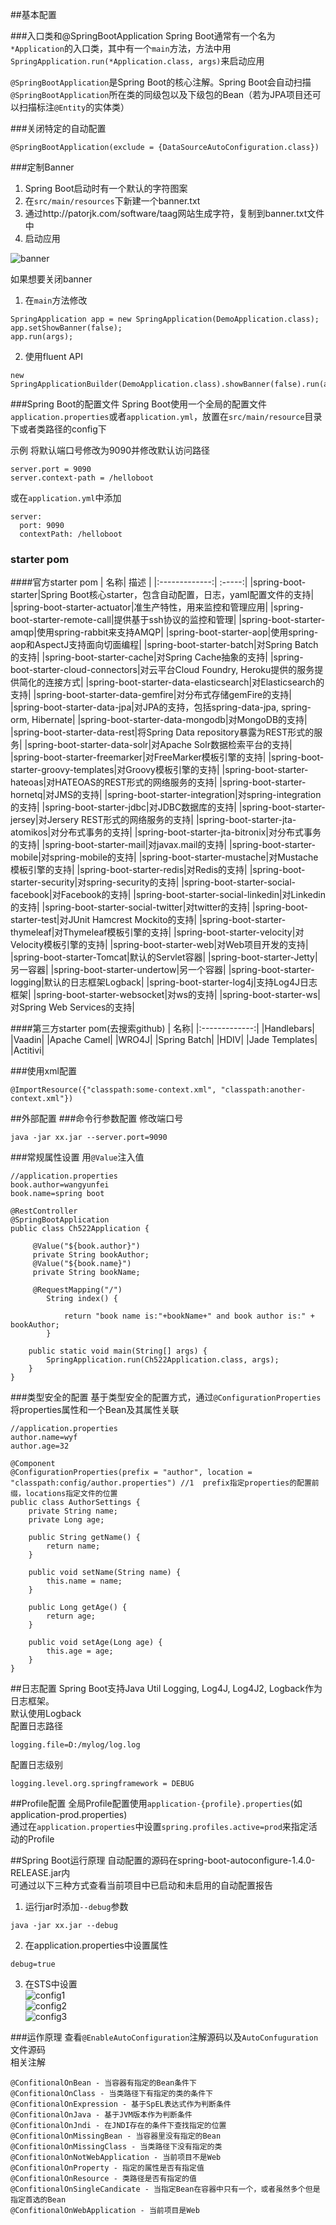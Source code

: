 ##基本配置

###入口类和@SpringBootApplication
Spring Boot通常有一个名为`*Application`的入口类，其中有一个`main`方法，方法中用`SpringApplication.run(*Application.class, args)`来启动应用

`@SpringBootApplication`是Spring Boot的核心注解。Spring Boot会自动扫描`@SpringBootApplication`所在类的同级包以及下级包的Bean（若为JPA项目还可以扫描标注`@Entity`的实体类）

###关闭特定的自动配置
```
@SpringBootApplication(exclude = {DataSourceAutoConfiguration.class})
```

###定制Banner
1. Spring Boot启动时有一个默认的字符图案
2. 在`src/main/resources`下新建一个banner.txt
3. 通过http://patorjk.com/software/taag网站生成字符，复制到banner.txt文件中
4. 启动应用

![banner](https://github.com/swordrain/Spring-Boot-Notes/blob/master/image/custom_banner.png)

如果想要关闭banner
1. 在`main`方法修改
```
SpringApplication app = new SpringApplication(DemoApplication.class);
app.setShowBanner(false);
app.run(args);
```
2. 使用fluent API
```
new SpringApplicationBuilder(DemoApplication.class).showBanner(false).run(args);
```
###Spring Boot的配置文件
Spring Boot使用一个全局的配置文件`application.properties`或者`application.yml`，放置在`src/main/resource`目录下或者类路径的config下

示例
将默认端口号修改为9090并修改默认访问路径
```
server.port = 9090
server.context-path = /helloboot
```
或在`application.yml`中添加
```
server:
  port: 9090
  contextPath: /helloboot
```
### starter pom
####官方starter pom
| 名称| 描述  |
|:-------------:| :-----:|
|spring-boot-starter|Spring Boot核心starter，包含自动配置，日志，yaml配置文件的支持|
|spring-boot-starter-actuator|准生产特性，用来监控和管理应用|
|spring-boot-starter-remote-call|提供基于ssh协议的监控和管理|
|spring-boot-starter-amqp|使用spring-rabbit来支持AMQP|
|spring-boot-starter-aop|使用spring-aop和AspectJ支持面向切面编程|
|spring-boot-starter-batch|对Spring Batch的支持|
|spring-boot-starter-cache|对Spring Cache抽象的支持|
|spring-boot-starter-cloud-connectors|对云平台Cloud Foundry, Heroku提供的服务提供简化的连接方式|
|spring-boot-starter-data-elasticsearch|对Elasticsearch的支持|
|spring-boot-starter-data-gemfire|对分布式存储gemFire的支持|
|spring-boot-starter-data-jpa|对JPA的支持，包括spring-data-jpa, spring-orm, Hibernate|
|spring-boot-starter-data-mongodb|对MongoDB的支持|
|spring-boot-starter-data-rest|将Spring Data repository暴露为REST形式的服务|
|spring-boot-starter-data-solr|对Apache Solr数据检索平台的支持|
|spring-boot-starter-freemarker|对FreeMarker模板引擎的支持|
|spring-boot-starter-groovy-templates|对Groovy模板引擎的支持|
|spring-boot-starter-hateoas|对HATEOAS的REST形式的网络服务的支持|
|spring-boot-starter-hornetq|对JMS的支持|
|spring-boot-starter-integration|对spring-integration的支持|
|spring-boot-starter-jdbc|对JDBC数据库的支持|
|spring-boot-starter-jersey|对Jersery REST形式的网络服务的支持|
|spring-boot-starter-jta-atomikos|对分布式事务的支持|
|spring-boot-starter-jta-bitronix|对分布式事务的支持|
|spring-boot-starter-mail|对javax.mail的支持|
|spring-boot-starter-mobile|对spring-mobile的支持|
|spring-boot-starter-mustache|对Mustache模板引擎的支持|
|spring-boot-starter-redis|对Redis的支持|
|spring-boot-starter-security|对spring-security的支持|
|spring-boot-starter-social-facebook|对Facebook的支持|
|spring-boot-starter-social-linkedin|对Linkedin的支持|
|spring-boot-starter-social-twitter|对twitter的支持|
|spring-boot-starter-test|对JUnit Hamcrest Mockito的支持|
|spring-boot-starter-thymeleaf|对Thymeleaf模板引擎的支持|
|spring-boot-starter-velocity|对Velocity模板引擎的支持|
|spring-boot-starter-web|对Web项目开发的支持|
|spring-boot-starter-Tomcat|默认的Servlet容器|
|spring-boot-starter-Jetty|另一容器|
|spring-boot-starter-undertow|另一个容器|
|spring-boot-starter-logging|默认的日志框架Logback|
|spring-boot-starter-log4j|支持Log4J日志框架|
|spring-boot-starter-websocket|对ws的支持|
|spring-boot-starter-ws|对Spring Web Services的支持|

####第三方starter pom(去搜索github)
| 名称|
|:-------------:|
|Handlebars|
|Vaadin|
|Apache Camel|
|WRO4J|
|Spring Batch|
|HDIV|
|Jade Templates|
|Actitivi|

###使用xml配置
```
@ImportResource({"classpath:some-context.xml", "classpath:another-context.xml"})
```

##外部配置
###命令行参数配置
修改端口号
```
java -jar xx.jar --server.port=9090
```

###常规属性设置
用`@Value`注入值
```
//application.properties
book.author=wangyunfei
book.name=spring boot
```
```
@RestController
@SpringBootApplication
public class Ch522Application {
	
	 @Value("${book.author}")
	 private String bookAuthor;
	 @Value("${book.name}")
	 private String bookName;
	
	 @RequestMapping("/")
	    String index() {
		
	        return "book name is:"+bookName+" and book author is:" + bookAuthor;
	    }

    public static void main(String[] args) { 
        SpringApplication.run(Ch522Application.class, args);
    }
}
```

###类型安全的配置
基于类型安全的配置方式，通过`@ConfigurationProperties`将properties属性和一个Bean及其属性关联
```
//application.properties
author.name=wyf
author.age=32
```
```
@Component
@ConfigurationProperties(prefix = "author", location = "classpath:config/author.properties") //1  prefix指定properties的配置前缀，locations指定文件的位置
public class AuthorSettings {
    private String name;
    private Long age;

    public String getName() {
        return name;
    }

    public void setName(String name) {
        this.name = name;
    }

    public Long getAge() {
        return age;
    }

    public void setAge(Long age) {
        this.age = age;
    }
}
```

##日志配置
Spring Boot支持Java Util Logging, Log4J, Log4J2, Logback作为日志框架。  
默认使用Logback  
配置日志路径
```
logging.file=D:/mylog/log.log
```
配置日志级别
```
logging.level.org.springframework = DEBUG
```

##Profile配置
全局Profile配置使用`application-{profile}.properties`(如application-prod.properties)  
通过在`application.properties`中设置`spring.profiles.active=prod`来指定活动的Profile  

##Spring Boot运行原理
自动配置的源码在spring-boot-autoconfigure-1.4.0-RELEASE.jar内  
可通过以下三种方式查看当前项目中已启动和未启用的自动配置报告  
1. 运行jar时添加`--debug`参数
```
java -jar xx.jar --debug
```
2. 在application.properties中设置属性
```
debug=true
```
3. 在STS中设置  
![config1](https://github.com/swordrain/Spring-Boot-Notes/blob/master/image/run_configuration.png)  
![config2](https://github.com/swordrain/Spring-Boot-Notes/blob/master/image/run_configuration_debug.png)  
![config3](https://github.com/swordrain/Spring-Boot-Notes/blob/master/image/run_configuration_report.png)  

###运作原理
查看`@EnableAutoConfiguration`注解源码以及`AutoConfuguration`文件源码  
相关注解
```
@ConfitionalOnBean - 当容器有指定的Bean条件下
@ConfitionalOnClass - 当类路径下有指定的类的条件下
@ConfitionalOnExpression - 基于SpEL表达式作为判断条件
@ConfitionalOnJava - 基于JVM版本作为判断条件
@ConfitionalOnJndi - 在JNDI存在的条件下查找指定的位置
@ConfitionalOnMissingBean - 当容器里没有指定的Bean
@ConfitionalOnMissingClass - 当类路径下没有指定的类
@ConfitionalOnNotWebApplication - 当前项目不是Web
@ConfitionalOnProperty - 指定的属性是否有指定值
@ConfitionalOnResource - 类路径是否有指定的值
@ConfitionalOnSingleCandicate - 当指定Bean在容器中只有一个，或者虽然多个但是指定首选的Bean
@ConfitionalOnWebApplication - 当前项目是Web
```



